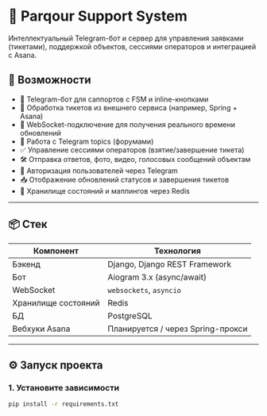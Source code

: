 # 🧠 Parqour Support System

Интеллектуальный Telegram-бот и сервер для управления заявками (тикетами), поддержкой объектов, сессиями операторов и интеграцией с Asana.

## 🚀 Возможности

- 🤖 Telegram-бот для саппортов с FSM и inline-кнопками
- 📨 Обработка тикетов из внешнего сервиса (например, Spring + Asana)
- 🔄 WebSocket-подключение для получения реального времени обновлений
- 🧵 Работа с Telegram topics (форумами)
- ✅ Управление сессиями операторов (взятие/завершение тикета)
- 🛠️ Отправка ответов, фото, видео, голосовых сообщений объектам
- 🔐 Авторизация пользователей через Telegram
- 📥 Отображение обновлений статусов и завершения тикетов
- 🧰 Хранилище состояний и маппингов через Redis

---

## 📦 Стек

| Компонент        | Технология                           |
|------------------|---------------------------------------|
| Бэкенд           | Django, Django REST Framework         |
| Бот              | Aiogram 3.x (async/await)            |
| WebSocket        | `websockets`, `asyncio`              |
| Хранилище состояний | Redis                              |
| БД               | PostgreSQL                           |
| Вебхуки Asana    | Планируется / через Spring-прокси     |

---

## ⚙️ Запуск проекта

### 1. Установите зависимости

```bash
pip install -r requirements.txt
